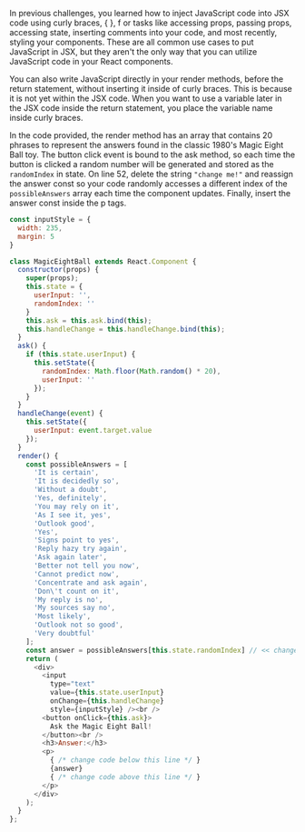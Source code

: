 In previous challenges, you learned how to inject JavaScript code into JSX code using curly braces, { }, f
or tasks like accessing props, passing props, accessing state, inserting comments into your code, and most recently, styling your components. 
These are all common use cases to put JavaScript in JSX, 
but they aren't the only way that you can utilize JavaScript code in your React components.

You can also write JavaScript directly in your render methods, before the return statement, 
without inserting it inside of curly braces. This is because it is not yet within the JSX code. 
When you want to use a variable later in the JSX code inside the return statement, 
you place the variable name inside curly braces.


In the code provided, the render method has an array that contains 20 phrases to represent the answers found in the classic 1980's Magic Eight Ball toy. 
The button click event is bound to the ask method, so each time the button is clicked a random number will be generated and stored as the `randomIndex` in state. 
On line 52, delete the string `"change me!"` and reassign the answer const so your code randomly accesses a different index of the `possibleAnswers` array each time the component updates. 
Finally, insert the answer const inside the p tags.

```js
const inputStyle = {
  width: 235,
  margin: 5
}

class MagicEightBall extends React.Component {
  constructor(props) {
    super(props);
    this.state = {
      userInput: '',
      randomIndex: ''
    }
    this.ask = this.ask.bind(this);
    this.handleChange = this.handleChange.bind(this);
  }
  ask() {
    if (this.state.userInput) {
      this.setState({
        randomIndex: Math.floor(Math.random() * 20),
        userInput: ''
      });
    }
  }
  handleChange(event) {
    this.setState({
      userInput: event.target.value
    });
  }
  render() {
    const possibleAnswers = [
      'It is certain',
      'It is decidedly so',
      'Without a doubt', 
      'Yes, definitely',
      'You may rely on it',
      'As I see it, yes',
      'Outlook good',
      'Yes',
      'Signs point to yes',
      'Reply hazy try again',
      'Ask again later',
      'Better not tell you now',
      'Cannot predict now',
      'Concentrate and ask again',
      'Don\'t count on it', 
      'My reply is no',
      'My sources say no',
      'Most likely',
      'Outlook not so good',
      'Very doubtful'
    ];
    const answer = possibleAnswers[this.state.randomIndex] // << change code here
    return (
      <div>
        <input
          type="text"
          value={this.state.userInput}
          onChange={this.handleChange}
          style={inputStyle} /><br />
        <button onClick={this.ask}>
          Ask the Magic Eight Ball!
        </button><br />
        <h3>Answer:</h3>
        <p>
          { /* change code below this line */ }
          {answer}
          { /* change code above this line */ }
        </p>
      </div>
    );
  }
};
